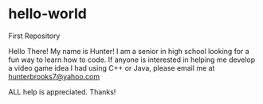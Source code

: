 # hello-world
First Repository

Hello There! My name is Hunter!
I am a senior in high school looking for a fun way to learn how to code. 
If anyone is interested in helping me develop a video game idea I had using C++ or Java, please email me at hunterbrooks7@yahoo.com

ALL help is appreciated. Thanks!

